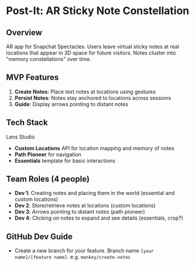# Post-It: AR Sticky Note Constellation

## Overview

AR app for Snapchat Spectacles. Users leave virtual sticky notes at real locations that appear in 3D space for future visitors. Notes cluster into "memory constellations" over time.

## MVP Features

1. **Create Notes**: Place text notes at locations using gestures
2. **Persist Notes**: Notes stay anchored to locations across sessions
3. **Guide**: Display arrows pointing to distant notes

## Tech Stack

Lens Studio

- **Custom Locations** API for location mapping and memory of notes
- **Path Pioneer** for navigation
- **Essentials** template for basic interactions

## Team Roles (4 people)

- **Dev 1**: Creating notes and placing them in the world (essential and custom locations)
- **Dev 2**: Store/retrieve notes at locations (custom locations)
- **Dev 3**: Arrows pointing to distant notes (path pioneer)
- **Dev 4**: Clicking on notes to expand and see details (essentials, crop?)

## GitHub Dev Guide

- Create a new branch for your feature. Branch name `[your name]/[feature name]`. e.g. `monkey/create-notes`
